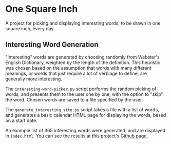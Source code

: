 # One Square Inch
A project for picking and displaying interesting words, to be drawn in one square inch, every day.

## Interesting Word Generation
"Interesting" words are generated by choosing randomly from Webster's English Dictionary, weighted by the length of the definition. This heuristic was chosen based on the assumption that words with many different meanings, or words that just require a lot of verbiage to define, are generally more interesting.

The `interesting-word-picker.py` script performs the random picking of words, and presents them to the user one by one, with the option to "skip" the word. Chosen words are saved to a file specified by the user.

The `generate_interesting_site.py` script takes a file with a list of words, and generates a basic calendar HTML page for displaying the words, based on a start date.

An example list of 365 interesting words were generated, and are displayed in `index.html`. You can see the results at this project's [Github page](drknotter.github.io/one-square-inch).